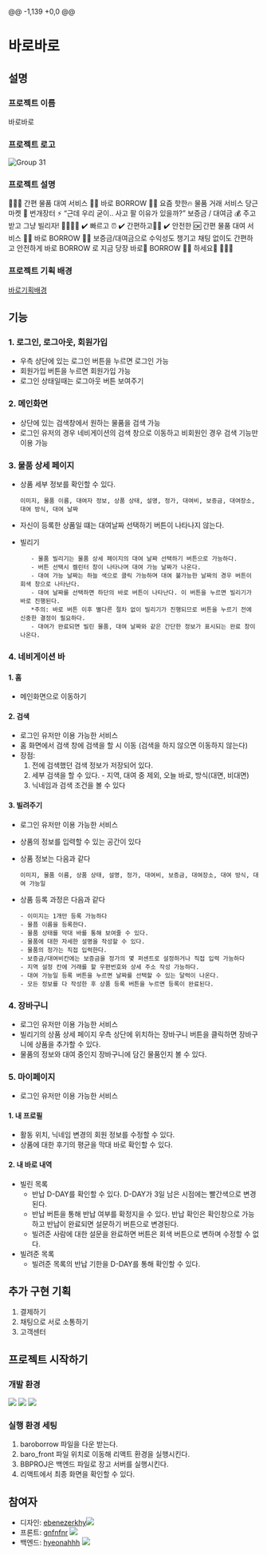 @@ -1,139 +0,0 @@
# 바로바로

## 설명

### 프로젝트 이름

바로바로

### 프로젝트 로고

![Group 31](https://user-images.githubusercontent.com/91455804/202372223-b50bc5de-1fce-4ede-8bfd-1e1d37d088b8.png)

### 프로젝트 설명

💙🖤💙 간편 물품 대여 서비스 🙌🏻 바로 BORROW 🙌🏻 요즘 핫한🔥 물품 거래 서비스 당근마켓 🥕 번개장터 ⚡ “근데 우리 굳이.. 사고 팔 이유가 있을까?” 보증금 / 대여금 💰 주고 받고 그냥 빌리자! 🤜🏻🤛🏻 ✔️ 빠르고 ⏰ ✔️ 간편하고🤝🏻 ✔️ 안전한 🆗 간편 물품 대여 서비스 🙌🏻 바로 BORROW 🙌🏻 보증금/대여금으로 수익성도 챙기고 채팅 없이도 간편하고 안전하게 바로 BORROW 로 지금 당장 바로💨 BORROW 🙌🏻 하세요🤭 💙🖤💙

### 프로젝트 기획 배경

[바로기획배경](https://github.com/gnfnfnr/baroborrrow/files/9996974/default.pdf)

## 기능

### 1. 로그인, 로그아웃, 회원가입

- 우측 상단에 있는 로그인 버튼을 누르면 로그인 가능
- 회원가입 버튼을 누르면 회원가입 가능
- 로그인 상태일때는 로그아웃 버튼 보여주기

### 2. 메인화면

- 상단에 있는 검색창에서 원하는 물품을 검색 가능
- 로그인 유저의 경우 네비게이션의 검색 창으로 이동하고 비회원인 경우 검색 기능만 이용 가능

### 3. 물품 상세 페이지

- 상품 세부 정보를 확인할 수 있다.

  ```
  이미지, 물품 이름, 대여자 정보, 상품 상태, 설명, 정가, 대여비, 보증금, 대여장소, 대여 방식, 대여 날짜
  ```

- 자신이 등록한 상품일 떄는 대여날짜 선택하기 버튼이 나타나지 않는다.
- 빌리기

  ```
     - 물품 빌리기는 물품 상세 페이지의 대여 날짜 선택하기 버튼으로 가능하다.
     - 버튼 선택시 켈린터 창이 나타나며 대여 가능 날짜가 나온다.
     - 대여 가능 날짜는 하늘 색으로 클릭 가능하며 대여 불가능한 날짜의 경우 버튼이 회색 창으로 나타난다.
     - 대여 날짜를 선택하면 하단의 바로 버튼이 나타난다. 이 버튼을 누르면 빌리기가 바로 진행된다.
     *주의: 바로 버튼 이후 별다른 절차 없이 빌리기가 진행되므로 버튼을 누르기 전에 신중한 결정이 필요하다.
     - 대여가 완료되면 빌린 물품, 대여 날짜와 같은 간단한 정보가 표시되는 완료 창이 나온다.
  ```

### 4. 네비게이션 바

#### 1. 홈

- 메인화면으로 이동하기

#### 2. 검색

- 로그인 유저만 이용 가능한 서비스
- 홈 화면에서 검색 창에 검색을 할 시 이동
  (검색을 하지 않으면 이동하지 않는다)
- 장점:
  1. 전에 검색했던 검색 정보가 저장되어 있다.
  2. 세부 검색을 할 수 있다. - 지역, 대여 중 제외, 오늘 바로, 방식(대면, 비대면)
  3. 닉네임과 검색 조건을 볼 수 있다

#### 3. 빌려주기

- 로그인 유저만 이용 가능한 서비스
- 상품의 정보를 입력할 수 있는 공간이 있다
- 상품 정보는 다음과 같다
  ```
  이미지, 물품 이름, 상품 상태, 설명, 정가, 대여비, 보증금, 대여장소, 대여 방식, 대여 가능일
  ```
- 상품 등록 과정은 다음과 같다

  ```
  - 이미지는 1개만 등록 가능하다
  - 물픔 이름을 등록한다.
  - 물품 상태를 막대 바를 통해 보여줄 수 있다.
  - 물품에 대한 자세한 설명을 작성할 수 있다.
  - 물품의 정가는 직접 입력한다.
  - 보증금/대여비칸에는 보증금을 정가의 몇 퍼센트로 설정하거나 직접 입력 가능하다
  - 지역 설정 칸에 거래를 할 우편번호와 상세 주소 작성 가능하다.
  - 대여 가능일 등록 버튼을 누르면 날짜를 선택할 수 있는 달력이 나온다.
  - 모든 정보를 다 작성한 후 상품 등록 버튼을 누르면 등록이 완료된다.
  ```

### 4. 장바구니

- 로그인 유저만 이용 가능한 서비스
- 빌리기의 상품 상세 페이지 우측 상단에 위치하는 장바구니 버튼을 클릭하면 장바구니에 상품을 추가할 수 있다.
- 물품의 정보와 대여 중인지 장바구니에 담긴 물품인지 볼 수 있다.

### 5. 마이페이지

- 로그인 유저만 이용 가능한 서비스

#### 1. 내 프로필

- 활동 위치, 닉네임 변경의 회원 정보를 수정할 수 있다.
- 상품에 대한 후기의 평균을 막대 바로 확인할 수 있다.

#### 2. 내 바로 내역

- 빌린 목록
  - 반납 D-DAY를 확인할 수 있다. D-DAY가 3일 남은 시점에는 빨간색으로 변경된다.
  - 반납 버튼을 통해 반납 여부를 확정지을 수 있다. 반납 확인은 확인창으로 가능하고 반납이 완료되면 설문하기 버튼으로 변경된다.
  - 빌려준 사람에 대한 설문을 완료하면 버튼은 회색 버튼으로 변하며 수정할 수 없다.
- 빌려준 목록
  - 빌려준 목록의 반납 기한을 D-DAY를 통해 확인할 수 있다.

## 추가 구현 기획

1. 결제하기
2. 채팅으로 서로 소통하기
3. 고객센터

## 프로젝트 시작하기

### 개발 환경

<img src="https://img.shields.io/badge/Figma-F24E1E?style=flat&logo=Figma&logoColor=white"/> <img src="https://img.shields.io/badge/React-61DAFB?style=flat&logo=React&logoColor=white"/> <img src="https://img.shields.io/badge/Django-092E20?style=flat&logo=Django&logoColor=white"/>

### 실행 환경 세팅

1. baroborrow 파일을 다운 받는다.
2. baro_front 파일 위치로 이동해 리액트 환경을 실행시킨다.
3. BBPROJ은 백엔드 파일로 장고 서버를 실행시킨다.
4. 리액트에서 최종 화면을 확인할 수 있다.

## 참여자

- 디자인: [ebenezerkhy](https://github.com/KoHyeYeon)<img src="https://img.shields.io/badge/Figma-F24E1E?style=flat&logo=Figma&logoColor=white"/>
- 프론트: [gnfnfnr](https://github.com/gnfnfnr) <img src="https://img.shields.io/badge/React-61DAFB?style=flat&logo=React&logoColor=white"/>
- 백엔드: [hyeonahhh](https://github.com/hyeonahhh) <img src="https://img.shields.io/badge/Django-092E20?style=flat&logo=Django&logoColor=white"/>
